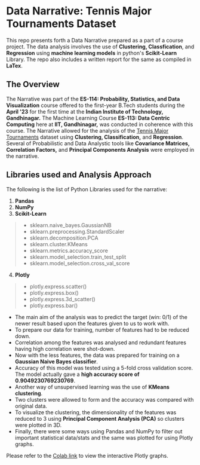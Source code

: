 # Data Narrative: Tennis Major Tournaments Dataset
This repo presents forth a Data Narrative prepared as a part of a course project. The data analysis involves the use of **Clustering, Classfication**, and **Regression** using **machine learning models** in python's **Scikit-Learn** Library. The repo also includes a written report for the same as compiled in **LaTex**.
## The Overview
The Narrative was part of the **ES-114: Probability, Statistics, and Data Visualization** course offered to the first-year B.Tech students during the **April '23** for the first time at the **Indian Institute of Technology, Gandhinagar.**
The Machine Learning Course **ES-113: Data Centric Computing** here at **IIT, Gandhinagar,** was conducted in coherence with this course.
The Narrative allowed for the analysis of the [Tennis Major Tournaments](https://doi.org/10.24432/C54C7K) dataset using **Clustering, Classification,** and **Regression**. Several of Probabilistic and Data Analystic tools like **Covariance Matrices, Correlation Factors,** and **Principal Components Analysis** were employed in the narrative.

## Libraries used and Analysis Approach
The following is the list of Python Libraries used for the narrative:
1. **Pandas**
2. **NumPy**
3. **Scikit-Learn**
> * sklearn.naive_bayes.GaussianNB
> * sklearn.preprocessing.StandardScaler
> * sklearn.decomposition.PCA
> * sklearn.cluster.KMeans
> * sklearn.metrics.accuracy_score
> * sklearn.model_selection.train_test_split
> * sklearn.model_selection.cross_val_score
4. **Plotly**
> * plotly.express.scatter()
> * plotly.express.box()
> * plotly.express.3d_scatter()
> * plotly.express.bar()

* The main aim of the analysis was to predict the target (win: 0/1) of the newer result based upon the features given to us to work with.
* To prepare our data for training, number of features had to be reduced down.
* Correlation among the features was analysed and redundant features having high correlation were shot-down.
* Now with the less features, the data was prepared for training on a **Gaussian Naive Bayes classifier**.
* Accuracy of this model was tested using a 5-fold cross validation score. The model actually gave a **high accuracy score of 0.9049230769230769**.
* Another way of unsupervised learning was the use of **KMeans clustering**.
* Two clusters were allowed to form and the accuracy was compared with original data.
* To visualize the clustering, the dimensionality of the features was reduced to 3 using **Principal Component Analysis (PCA)** so clusters were plotted in 3D.
* Finally, there were some ways using Pandas and NumPy to filter out important statistical data/stats and the same was plotted for using Plotly graphs.

Please refer to the [Colab link](https://colab.research.google.com/drive/1Z0mJhQlPfRp8m01fKYLkdour3K9RcWca?usp=sharing) to view the interactive Plotly graphs.
